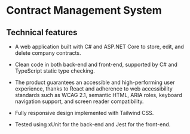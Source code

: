 # Contract Management System

## Technical features

- A web application built with C# and ASP.NET Core to store, edit, and delete company contracts.

- Clean code in both back-end and front-end, supported by C# and TypeScript static type checking.

- The product guarantees an accessible and high-performing user experience, thanks to React and adherence to web accessibility standards such as WCAG 2.1, semantic HTML, ARIA roles, keyboard navigation support, and screen reader compatibility.

- Fully responsive design implemented with Tailwind CSS.

- Tested using xUnit for the back-end and Jest for the front-end.

